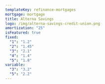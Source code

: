 ```yaml
---
templateKey: refinance-mortgages
mortgage: mortgage
title: Alterna Savings
logo: /img/alterna-savings-credit-union.png
amortization: "25"
isFeatured: true
fixed:
  "1": "1.2"
  "2": "1.45"
  "3": "2.1"
  "4": "1.4"
  "5": "1.8"
variable:
  "3": "3.2"
  "5": "2.2"
---
```

